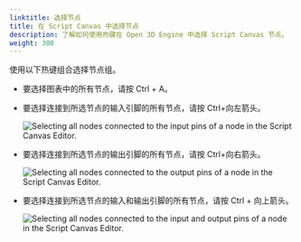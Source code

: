 ```yaml
---
linktitle: 选择节点
title: 在 Script Canvas 中选择节点
description: 了解如何使用热键在 Open 3D Engine 中选择 Script Canvas 节点。
weight: 300
---
```


使用以下热键组合选择节点组。

+ 要选择图表中的所有节点，请按 Ctrl + A。
+ 要选择连接到所选节点的输入引脚的所有节点，请按 Ctrl+向左箭头。

    ![Selecting all nodes connected to the input pins of a node in the Script Canvas Editor.](/images/user-guide/scripting/script-canvas/nodes-selecting-1.gif)

+ 要选择连接到所选节点的输出引脚的所有节点，请按 Ctrl+向右箭头。

    ![Selecting all nodes connected to the output pins of a node in the Script Canvas Editor.](/images/user-guide/scripting/script-canvas/nodes-selecting-2.gif)

+ 要选择连接到所选节点的输入和输出引脚的所有节点，请按 Ctrl + 向上箭头。

    ![Selecting all nodes connected to the input and output pins of a node in the Script Canvas Editor.](/images/user-guide/scripting/script-canvas/nodes-selecting-3.gif)
